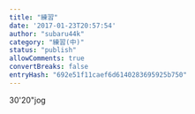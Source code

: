 ```yaml
---
title: "練習"
date: '2017-01-23T20:57:54'
author: "subaru44k"
category: "練習(中)"
status: "publish"
allowComments: true
convertBreaks: false
entryHash: "692e51f11caef6d6140283695925b750"
---
```

30'20"jog
